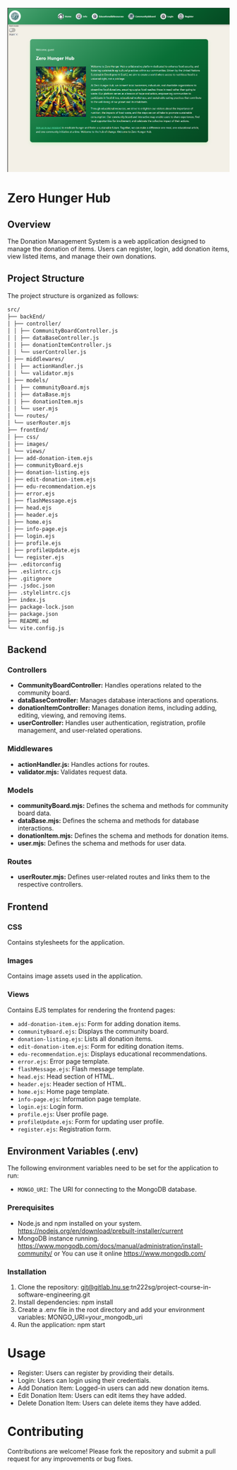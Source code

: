 ![Representative Image](src/frontEnd/images/page.png)

# Zero Hunger Hub

## Overview

The Donation Management System is a web application designed to manage the donation of items. Users can register, login, add donation items, view listed items, and manage their own donations.

## Project Structure

The project structure is organized as follows:

```
src/
├── backEnd/
│ ├── controller/
│ │ ├── CommunityBoardController.js
│ │ ├── dataBaseController.js
│ │ ├── donationItemController.js
│ │ └── userController.js
│ ├── middlewares/
│ │ ├── actionHandler.js
│ │ └── validator.mjs
│ ├── models/
│ │ ├── communityBoard.mjs
│ │ ├── dataBase.mjs
│ │ ├── donationItem.mjs
│ │ └── user.mjs
│ └── routes/
│ └── userRouter.mjs
├── frontEnd/
│ ├── css/
│ ├── images/
│ └── views/
│ ├── add-donation-item.ejs
│ ├── communityBoard.ejs
│ ├── donation-listing.ejs
│ ├── edit-donation-item.ejs
│ ├── edu-recommendation.ejs
│ ├── error.ejs
│ ├── flashMessage.ejs
│ ├── head.ejs
│ ├── header.ejs
│ ├── home.ejs
│ ├── info-page.ejs
│ ├── login.ejs
│ ├── profile.ejs
│ ├── profileUpdate.ejs
│ └── register.ejs
├── .editorconfig
├── .eslintrc.cjs
├── .gitignore
├── .jsdoc.json
├── .stylelintrc.cjs
├── index.js
├── package-lock.json
├── package.json
├── README.md
└── vite.config.js
```

## Backend

### Controllers

- **CommunityBoardController:** Handles operations related to the community board.
- **dataBaseController:** Manages database interactions and operations.
- **donationItemController:** Manages donation items, including adding, editing, viewing, and removing items.
- **userController:** Handles user authentication, registration, profile management, and user-related operations.

### Middlewares

- **actionHandler.js:** Handles actions for routes.
- **validator.mjs:** Validates request data.

### Models

- **communityBoard.mjs:** Defines the schema and methods for community board data.
- **dataBase.mjs:** Defines the schema and methods for database interactions.
- **donationItem.mjs:** Defines the schema and methods for donation items.
- **user.mjs:** Defines the schema and methods for user data.

### Routes

- **userRouter.mjs:** Defines user-related routes and links them to the respective controllers.

## Frontend

### CSS

Contains stylesheets for the application.

### Images

Contains image assets used in the application.

### Views

Contains EJS templates for rendering the frontend pages:
- `add-donation-item.ejs`: Form for adding donation items.
- `communityBoard.ejs`: Displays the community board.
- `donation-listing.ejs`: Lists all donation items.
- `edit-donation-item.ejs`: Form for editing donation items.
- `edu-recommendation.ejs`: Displays educational recommendations.
- `error.ejs`: Error page template.
- `flashMessage.ejs`: Flash message template.
- `head.ejs`: Head section of HTML.
- `header.ejs`: Header section of HTML.
- `home.ejs`: Home page template.
- `info-page.ejs`: Information page template.
- `login.ejs`: Login form.
- `profile.ejs`: User profile page.
- `profileUpdate.ejs`: Form for updating user profile.
- `register.ejs`: Registration form.

## Environment Variables (.env)
The following environment variables need to be set for the application to run:
- `MONGO_URI`: The URI for connecting to the MongoDB database.

### Prerequisites
- Node.js and npm installed on your system. https://nodejs.org/en/download/prebuilt-installer/current
- MongoDB instance running. https://www.mongodb.com/docs/manual/administration/install-community/ or You can use it online https://www.mongodb.com/

### Installation

1. Clone the repository: git@gitlab.lnu.se:tn222sg/project-course-in-software-engineering.git
2. Install dependencies: npm install
3. Create a .env file in the root directory and add your environment variables: MONGO_URI=your_mongodb_uri
4. Run the application: npm start


# Usage
- Register: Users can register by providing their details.
- Login: Users can login using their credentials.
- Add Donation Item: Logged-in users can add new donation items.
- Edit Donation Item: Users can edit items they have added.
- Delete Donation Item: Users can delete items they have added.

# Contributing
Contributions are welcome! Please fork the repository and submit a pull request for any improvements or bug fixes.